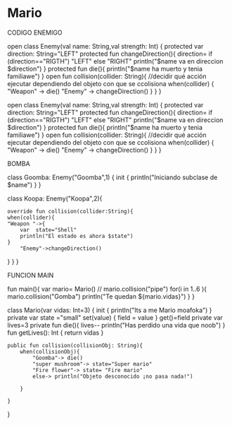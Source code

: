 # Mario

CODIGO ENEMIGO

open class Enemy(val name: String,val strength: Int) {
protected var direction: String="LEFT"
    protected  fun changeDirection(){
        direction= if (direction=="RIGTH") "LEFT" else "RIGHT"
        println("$name va en direccion $direction")
    }
    protected fun die(){
        println("$name ha muerto y tenia familiawe")
            }
 open   fun collision(collider: String){ //decidir qué acción ejecutar dependiendo del objeto con que se ccolisiona
        when(collider) {
            "Weapon" -> die()
            "Enemy" -> changeDirection()
        }
    }
}

open class Enemy(val name: String,val strength: Int) {
protected var direction: String="LEFT"
    protected  fun changeDirection(){
        direction= if (direction=="RIGTH") "LEFT" else "RIGHT"
        println("$name va en direccion $direction")
    }
    protected fun die(){
        println("$name ha muerto y tenia familiawe")
            }
 open   fun collision(collider: String){ //decidir qué acción ejecutar dependiendo del objeto con que se ccolisiona
        when(collider) {
            "Weapon" -> die()
            "Enemy" -> changeDirection()
        }
    }
}


BOMBA

class Goomba:
    Enemy("Goomba",1)
    {
        init {
            println("Iniciando subclase de $name")
            }
}

class Koopa:
      Enemy("Koopa",2){

    override fun collision(collider:String){
    when(collider){
    "Weapon "->{
        var  state="Shell"
        println("El estado es ahora $state")
    }
        "Enemy"->changeDirection()
}
    }
      }

FUNCION MAIN

fun main(){
            var mario= Mario()
       //     mario.collision("pipe")
         for(i in 1..6 ){
             mario.collision("Gomba")
             println("Te quedan ${mario.vidas}")
         }
        }

class Mario(var vidas: Int=3) {
    init {
        println("Its a me Mario moafoka")
    }
    private var state ="small"
        set(value) {
            field = value
        }
        get()=field
    private var lives=3
    private fun die(){
        lives--
        println("Has perdido una vida que noob")
    }
    fun getLives(): Int {
        return vidas
    }

    public fun collision(collisionObj: String){
        when(collisionObj){
            "Goomba"-> die()
            "super mushroom"-> state="Super mario"
            "Fire flower"-> state= "Fire mario"
            else-> println("Objeto desconocido ¡no pasa nada!")

        }

    }

}
